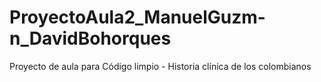 # ProyectoAula2_ManuelGuzm-n_DavidBohorques
Proyecto de aula para Código limpio - Historia clínica de los colombianos
